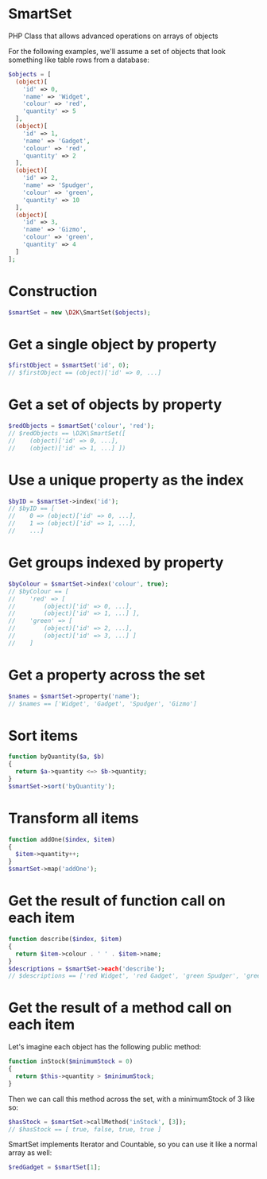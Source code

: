 # SmartSet
PHP Class that allows advanced operations on arrays of objects

For the following examples, we'll assume a set of objects that look something like table rows from a database:
```php
$objects = [
  (object)[
    'id' => 0,
    'name' => 'Widget',
    'colour' => 'red',
    'quantity' => 5
  ],
  (object)[
    'id' => 1,
    'name' => 'Gadget',
    'colour' => 'red',
    'quantity' => 2
  ],
  (object)[
    'id' => 2,
    'name' => 'Spudger',
    'colour' => 'green',
    'quantity' => 10
  ],
  (object)[
    'id' => 3,
    'name' => 'Gizmo',
    'colour' => 'green',
    'quantity' => 4
  ]
];
```

# Construction
```php
$smartSet = new \D2K\SmartSet($objects);
```

# Get a single object by property
```php
$firstObject = $smartSet('id', 0);
// $firstObject == (object)['id' => 0, ...]
```

# Get a set of objects by property
```php
$redObjects = $smartSet('colour', 'red');
// $redObjects == \D2K\SmartSet([
//    (object)['id' => 0, ...],
//    (object)['id' => 1, ...] ])
```

# Use a unique property as the index
```php
$byID = $smartSet->index('id');
// $byID == [
//    0 => (object)['id' => 0, ...],
//    1 => (object)['id' => 1, ...],
//    ...]
```

# Get groups indexed by property
```php
$byColour = $smartSet->index('colour', true);
// $byColour == [
//    'red' => [
//        (object)['id' => 0, ...],
//        (object)['id' => 1, ...] ],
//    'green' => [
//        (object)['id' => 2, ...],
//        (object)['id' => 3, ...] ]
//    ]
```

# Get a property across the set
```php
$names = $smartSet->property('name');
// $names == ['Widget', 'Gadget', 'Spudger', 'Gizmo']
```

# Sort items
```php
function byQuantity($a, $b)
{
  return $a->quantity <=> $b->quantity;
}
$smartSet->sort('byQuantity');
```

# Transform all items
```php
function addOne($index, $item)
{
  $item->quantity++;
}
$smartSet->map('addOne');
```

# Get the result of function call on each item
```php
function describe($index, $item)
{
  return $item->colour . ' ' . $item->name;
}
$descriptions = $smartSet->each('describe');
// $descriptions == ['red Widget', 'red Gadget', 'green Spudger', 'green Gizmo']
```

# Get the result of a method call on each item
Let's imagine each object has the following public method:
```php
function inStock($minimumStock = 0)
{
  return $this->quantity > $minimumStock;
}
```
Then we can call this method across the set, with a minimumStock of 3 like so:
```php
$hasStock = $smartSet->callMethod('inStock', [3]);
// $hasStock == [ true, false, true, true ]
```

SmartSet implements Iterator and Countable, so you can use it like a normal array as well:
```php
$redGadget = $smartSet[1];
```
